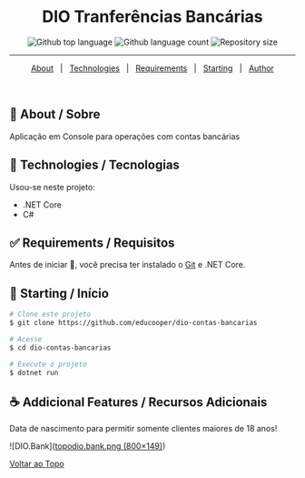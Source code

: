 

<h1 align="center">DIO Tranferências Bancárias</h1>

<p align="center">
  <img alt="Github top language" src="https://img.shields.io/github/languages/top/educooper/dio-contas-bancarias?color=green">

  <img alt="Github language count" src="https://img.shields.io/github/languages/count/educooper/dio-contas-bancarias?color=56BEB8">

  <img alt="Repository size" src="https://img.shields.io/github/repo-size/educooper/dio-contas-bancarias?color=56BEB8">

<hr>


<p align="center">
  <a href="#dart-about">About</a> &#xa0; | &#xa0; 
  <!-- <a href="#sparkles-features">Features</a> &#xa0; | &#xa0; -->
  <a href="#rocket-technologies">Technologies</a> &#xa0; | &#xa0;
  <a href="#white_check_mark-requirements">Requirements</a> &#xa0; | &#xa0;
  <a href="#checkered_flag-starting">Starting</a> &#xa0; | &#xa0;
  <!-- <a href="#memo-license">License</a> &#xa0; | &#xa0; -->
  <a href="https://github.com/educooper" target="_blank">Author</a>
</p>

<br>

## :dart: About / Sobre ##

Aplicação em Console para operações com contas bancárias

## :rocket: Technologies / Tecnologias ##

Usou-se neste projeto:

- .NET Core
- C#

## :white_check_mark: Requirements / Requisitos ##

Antes de iniciar :checkered_flag:, você precisa ter instalado o [Git](https://git-scm.com) e .NET Core.

## :checkered_flag: Starting / Início ##

```bash
# Clone este projeto
$ git clone https://github.com/educooper/dio-contas-bancarias

# Acesse
$ cd dio-contas-bancarias

# Execute o projeto
$ dotnet run
```

## :coffee: Addicional Features / Recursos Adicionais 

Data de nascimento para permitir somente clientes maiores de 18 anos!

![DIO.Bank]([topodio.bank.png (800×149)](https://raw.githubusercontent.com/educooper/app-contas-bancarias/main/topodio.bank.png))

<a href="#top">Voltar ao Topo</a>
